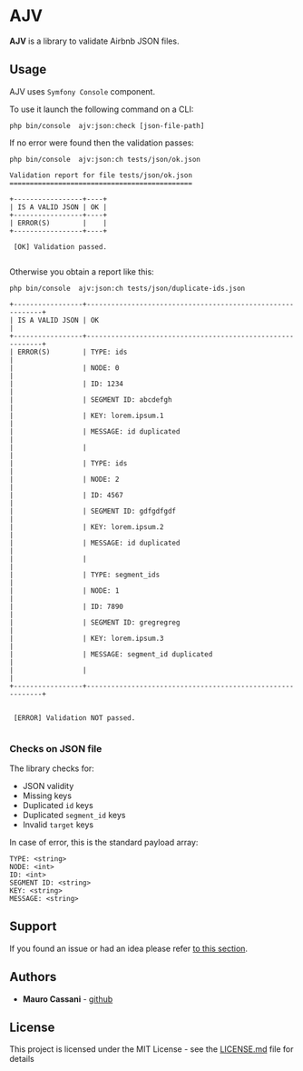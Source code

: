 # AJV 

**AJV** is a library to validate Airbnb JSON files.

## Usage

AJV uses `Symfony Console` component.

To use it launch the following command on a CLI:

```
php bin/console  ajv:json:check [json-file-path]
```

If no error were found then the validation passes:

```
php bin/console  ajv:json:ch tests/json/ok.json 

Validation report for file tests/json/ok.json
=============================================

+-----------------+----+
| IS A VALID JSON | OK |
+-----------------+----+
| ERROR(S)        |    |
+-----------------+----+
                                                                                                                   
 [OK] Validation passed.                                                                                                
                                                                                                                       
```

Otherwise you obtain a report like this:

```
php bin/console  ajv:json:ch tests/json/duplicate-ids.json 

+-----------------+-----------------------------------------------------------+
| IS A VALID JSON | OK                                                        |
+-----------------+-----------------------------------------------------------+
| ERROR(S)        | TYPE: ids                                                 |
|                 | NODE: 0                                                   |
|                 | ID: 1234                                                  |
|                 | SEGMENT ID: abcdefgh                                      |
|                 | KEY: lorem.ipsum.1                                        |
|                 | MESSAGE: id duplicated                                    |
|                 |                                                           |
|                 | TYPE: ids                                                 |
|                 | NODE: 2                                                   |
|                 | ID: 4567                                                  |
|                 | SEGMENT ID: gdfgdfgdf                                     |
|                 | KEY: lorem.ipsum.2                                        |
|                 | MESSAGE: id duplicated                                    |
|                 |                                                           |
|                 | TYPE: segment_ids                                         |
|                 | NODE: 1                                                   |
|                 | ID: 7890                                                  |
|                 | SEGMENT ID: gregregreg                                    |
|                 | KEY: lorem.ipsum.3                                        |
|                 | MESSAGE: segment_id duplicated                            |
|                 |                                                           |
+-----------------+-----------------------------------------------------------+

                                                                                                                        
 [ERROR] Validation NOT passed.                                                                                         
                                                                                                                        
```

### Checks on JSON file

The library checks for:

* JSON validity
* Missing keys
* Duplicated `id` keys
* Duplicated `segment_id` keys
* Invalid `target` keys

In case of error, this is the standard payload array:

```
TYPE: <string>
NODE: <int>
ID: <int>
SEGMENT ID: <string>
KEY: <string>
MESSAGE: <string>
```

## Support

If you found an issue or had an idea please refer [to this section](https://github.com/matecat/ajv/issues).

## Authors

* **Mauro Cassani** - [github](https://github.com/mauretto78)

## License

This project is licensed under the MIT License - see the [LICENSE.md](LICENSE.md) file for details